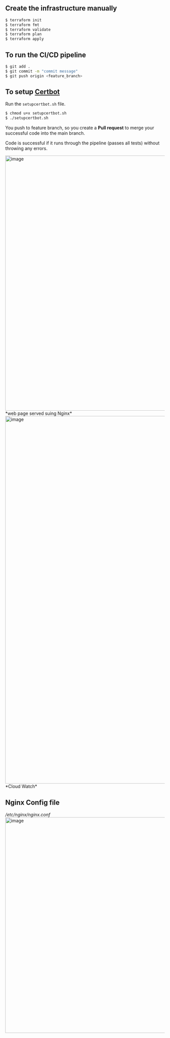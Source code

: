 ## Create the infrastructure manually
```bash
$ terraform init
$ terraform fmt
$ terraform validate
$ terraform plan
$ terraform apply
```

## To run the CI/CD pipeline
```bash
$ git add .
$ git commit -m "commit message"
$ git push origin <feature_branch>
```

## To setup [Certbot](https://www.digitalocean.com/community/tutorials/how-to-create-a-self-signed-ssl-certificate-for-nginx-in-ubuntu-16-04)
Run  the ```setupcertbot.sh``` file.
```bash
$ chmod u+x setupcertbot.sh
$ ./setupcertbot.sh
```

You push to feature branch, so you create a **Pull request** to merge your successful code into the main branch.

Code is successful if it runs through the pipeline (passes all tests) without throwing any errors.

<img width="803" alt="image" src="https://user-images.githubusercontent.com/49791498/221283026-390e138c-9259-4b1e-9bb2-2351ed195edf.png">
*web page served suing Nginx*

<img width="1157" alt="image" src="https://user-images.githubusercontent.com/49791498/221288522-25824cfe-f78c-4910-99a4-b08d2c30cb80.png">
*Cloud Watch*

## Nginx Config file
*/etc/nginx/nginx.conf*
<img width="679" alt="image" src="https://user-images.githubusercontent.com/49791498/221283392-3772a909-df72-4446-82ec-3db5c6746c74.png">
